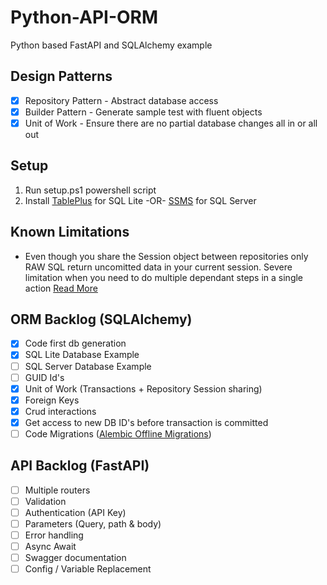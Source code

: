# Python-API-ORM
Python based FastAPI and SQLAlchemy example

## Design Patterns
- [X] Repository Pattern - Abstract database access
- [X] Builder Pattern - Generate sample test with fluent objects
- [X] Unit of Work - Ensure there are no partial database changes all in or all out

## Setup
1. Run setup.ps1 powershell script
2. Install [TablePlus](https://tableplus.com/) for SQL Lite -OR- [SSMS](https://learn.microsoft.com/en-us/sql/ssms/download-sql-server-management-studio-ssms) for SQL Server

## Known Limitations
- Even though you share the Session object between repositories only RAW SQL return uncomitted data in your current session. Severe limitation when you need to do multiple dependant steps in a single action [Read More](https://stackoverflow.com/questions/56640429/using-session-query-to-read-uncommitted-data-in-sqlalchemy)

## ORM Backlog (SQLAlchemy)
- [X] Code first db generation
- [X] SQL Lite Database Example
- [ ] SQL Server Database Example
- [ ] GUID Id's
- [X] Unit of Work (Transactions + Repository Session sharing)
- [X] Foreign Keys
- [X] Crud interactions
- [X] Get access to new DB ID's before transaction is committed
- [ ] Code Migrations ([Alembic Offline Migrations](https://alembic.sqlalchemy.org/en/latest/))

## API Backlog (FastAPI)
- [ ] Multiple routers
- [ ] Validation
- [ ] Authentication (API Key)
- [ ] Parameters (Query, path & body)
- [ ] Error handling
- [ ] Async Await
- [ ] Swagger documentation
- [ ] Config / Variable Replacement
